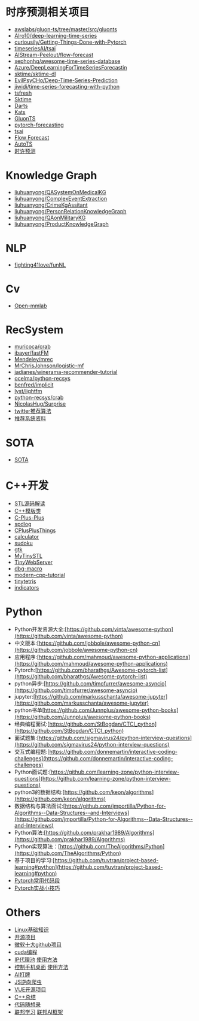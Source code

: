 

# 时序预测相关项目

- [awslabs/gluon-ts/tree/master/src/gluonts](https://github.com/awslabs/gluon-ts/tree/master/src/gluonts)
- [Alro10/deep-learning-time-series](https://github.com/Alro10/deep-learning-time-series)
- [curiousily/Getting-Things-Done-with-Pytorch](https://github.com/curiousily/Getting-Things-Done-with-Pytorch)
- [timeseriesAI/tsai](https://github.com/timeseriesAI/tsai)
- [AIStream-Peelout/flow-forecast](https://github.com/AIStream-Peelout/flow-forecast)
- [xephonhq/awesome-time-series-database](https://github.com/xephonhq/awesome-time-series-database)
- [Azure/DeepLearningForTimeSeriesForecastin](https://github.com/Azure/DeepLearningForTimeSeriesForecasting)
- [sktime/sktime-dl](https://github.com/sktime/sktime-dl)
- [EvilPsyCHo/Deep-Time-Series-Prediction](https://github.com/EvilPsyCHo/Deep-Time-Series-Prediction)
- [jiwidi/time-series-forecasting-with-python](https://github.com/jiwidi/time-series-forecasting-with-python)
- [tsfresh](https://tsfresh.readthedocs.io/en/latest/)
- [Sktime](https://www.sktime.org/en/stable/estimator_overview.html)
- [Darts](https://github.com/unit8co/darts)
- [Kats](https://github.com/facebookresearch/Kats)
- [GluonTS](https://github.com/awslabs/gluon-ts)
- [pytorch-forecasting](https://github.com/jdb78/pytorch-forecasting)
- [tsai](https://github.com/timeseriesAI/tsai)
- [Flow Forecast](https://github.com/AIStream-Peelout/flow-forecast)
- [AutoTS](https://github.com/winedarksea/AutoTS)
- [时许预测](https://mp.weixin.qq.com/s/Ry3GKwasWwnrYumiSKKdyA)

# Knowledge Graph

- [liuhuanyong/QASystemOnMedicalKG](https://github.com/liuhuanyong/QASystemOnMedicalKG)
- [liuhuanyong/ComplexEventExtraction](https://github.com/liuhuanyong/ComplexEventExtraction)
- [liuhuanyong/CrimeKgAssitant](https://github.com/liuhuanyong/CrimeKgAssitant)
- [liuhuanyong/PersonRelationKnowledgeGraph](https://github.com/liuhuanyong/PersonRelationKnowledgeGraph)
- [liuhuanyong/QAonMilitaryKG](https://github.com/liuhuanyong/QAonMilitaryKG)
- [liuhuanyong/ProductKnowledgeGraph](https://github.com/liuhuanyong/ProductKnowledgeGraph)

# NLP

- [fighting41love/funNL](https://github.com/fighting41love/funNL)

# Cv
- [Open-mmlab](https://github.com/open-mmlab/mmdetection)

# RecSystem

- [muricoca/crab](https://github.com/muricoca/crab)
- [ibayer/fastFM](https://github.com/ibayer/fastFM)
- [Mendeley/mrec](https://github.com/mendeley/mrec)
- [MrChrisJohnson/logistic-mf](https://github.com/MrChrisJohnson/logistic-mf)
- [jadianes/winerama-recommender-tutorial](https://github.com/jadianes/winerama-recommender-tutorial)
- [ocelma/python-recsys](https://github.com/ocelma/python-recsys)
- [benfred/implicit](https://github.com/benfred/implicit)
- [lyst/lightfm](https://github.com/lyst/lightfm)
- [python-recsys/crab](https://github.com/python-recsys/crab)
- [NicolasHug/Surprise](https://github.com/NicolasHug/Surprise)
- [twitter推荐算法](https://github.com/twitter/the-algorithm)
- [推荐系统资料](https://github.com/Microstrong0305/RecSys)

# SOTA

- [SOTA](https://mp.weixin.qq.com/s/crumPYigHPVHIIULKZpEww)


# C++开发

- [STL源码解读](https://github.com/FunctionDou/STL)
- [C++模版类](https://github.com/wuye9036/CppTemplateTutorial)
- [C-Plus-Plus](https://github.com/TheAlgorithms/C-Plus-Plus)
- [spdlog](https://github.com/gabime/spdlog)
- [CPlusPlusThings](https://github.com/Light-City/CPlusPlusThings)
- [calculator](https://github.com/microsoft/calculator)
- [sudoku](https://github.com/mayerui/sudoku)
- [gtk](https://github.com/Qalculate/qalculate-gtk)
- [MyTinySTL](https://github.com/Alinshans/MyTinySTL)
- [TinyWebServer](https://github.com/qinguoyi/TinyWebServer)
- [dbg-macro](https://github.com/sharkdp/dbg-macro)
- [modern-cpp-tutorial](https://github.com/changkun/modern-cpp-tutorial)
- [tinytetris](https://github.com/taylorconor/tinytetris)
- [indicators](https://github.com/p-ranav/indicators)

# Python

- Python开发资源大全:[https://github.com/vinta/awesome-python](https://github.com/vinta/awesome-python)
- 中文版本:[https://github.com/jobbole/awesome-python-cn](https://github.com/jobbole/awesome-python-cn)
- 应用程序:[https://github.com/mahmoud/awesome-python-applications](https://github.com/mahmoud/awesome-python-applications)
- Pytorch:[https://github.com/bharathgs/Awesome-pytorch-list](https://github.com/bharathgs/Awesome-pytorch-list)
- python异步:[https://github.com/timofurrer/awesome-asyncio](https://github.com/timofurrer/awesome-asyncio)
- jupyter:[https://github.com/markusschanta/awesome-jupyter](https://github.com/markusschanta/awesome-jupyter)
- python书单[https://github.com/Junnplus/awesome-python-books](https://github.com/Junnplus/awesome-python-books)
- 经典编程面试:[https://github.com/StBogdan/CTCI_python](https://github.com/StBogdan/CTCI_python)
- 面试题集:[https://github.com/sigmavirus24/python-interview-questions](https://github.com/sigmavirus24/python-interview-questions)
- 交互式编程题:[https://github.com/donnemartin/interactive-coding-challenges](https://github.com/donnemartin/interactive-coding-challenges)
- Python面试题:[https://github.com/learning-zone/python-interview-questions](https://github.com/learning-zone/python-interview-questions)
- python3的数据结构:[https://github.com/keon/algorithms](https://github.com/keon/algorithms)
- 数据结构与算法面试:[https://github.com/jmportilla/Python-for-Algorithms--Data-Structures--and-Interviews](https://github.com/jmportilla/Python-for-Algorithms--Data-Structures--and-Interviews)
- Python算法:[https://github.com/prakhar1989/Algorithms](https://github.com/prakhar1989/Algorithms)
- Python实现算法：[https://github.com/TheAlgorithms/Python](https://github.com/TheAlgorithms/Python)
- 基于项目的学习:[https://github.com/tuvtran/project-based-learning#python](https://github.com/tuvtran/project-based-learning#python)
- [Pytorch常用代码段](https://mp.weixin.qq.com/s/nFNcOd--pDpdIL2QmhV8Tw)
- [Pytorch实战小技巧](https://mp.weixin.qq.com/s/G4IIU7K1zHcRx1eDznhjew)

# Others

- [Linux基础知识](https://mp.weixin.qq.com/s/e_jqUxkBlohx3hkFS9x71A)
- [开源项目](https://mp.weixin.qq.com/s/6-TnCHUMEIFWQVl-pIWBOA)
- [微软十大github项目](https://mp.weixin.qq.com/s/0ok7UodFyLTE8Ha5R107iQ)
- [cuda编程](https://mp.weixin.qq.com/s/0wFD5Q_U0TT32NIxy45y0g)
- [IP代理池](https://github.com/jhao104/proxy_pool) [使用方法](https://mp.weixin.qq.com/s/H7EyAzlfIYP8vuFGrEqpDw)
-  [控制手机桌面](https://github.com/Genymobile/scrcpy#summary) [使用方法](https://mp.weixin.qq.com/s/4CBFpVwbh_zPshXHgCX_vA)
-  [AI打牌](https://mp.weixin.qq.com/s/NFbKJx6V2x2XP8MfLr5BEQ)
- [JS逆向爬虫](https://mp.weixin.qq.com/s/qMWpn4anpYUbJt-HTQPQ2w)
-  [VUE开源项目](https://mp.weixin.qq.com/s/oX84u4KODNisAPJLq_3ozw)
- [C++总结](https://mp.weixin.qq.com/s/5w4xVcRuOVD-dT1WLlWkQA)
- [代码随想录](https://github.com/youngyangyang04/leetcode-master)
- [联邦学习](https://github.com/alibaba/FederatedScope) [联邦AI框架](https://github.com/FederatedAI/FATE)


 

